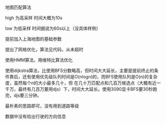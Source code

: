 地图匹配算法

high 为高采样 时间大概为10s

low  为低采样 时间据说为60s以上（没具体样例）

提前加入上海地图的基础参数

提出了网格优化，算法见代码，从未超时

使用HMM算法，用维特比算法优化

使用dijkstra算法，比使用BFS分数略高，但时间大大延长，主要是提前终止的条件靠后，还有使用优先级队列时间是O(nlogn)的，而BFS使用队列是O(n)的复杂度，虽然每个n的大小最多几十，但
在几十万匹配点和几百万候选点（大概有近一千万，最终有几百万要用djs）下，时间大大延长。使用3090显卡BFS要30秒跑完，djs要三分钟。

最朴素的思路即可，没有用到道路等级

数据中没有给出行驶的方向信息
